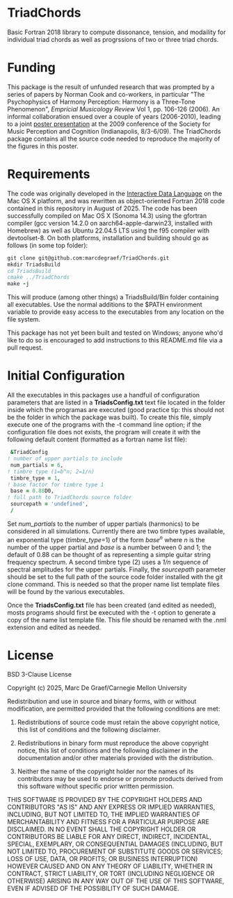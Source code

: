 # TriadChords
Basic Fortran 2018 library to compute dissonance, tension, and modaility for individual triad chords as well as progrssions of two or three triad chords.  

# Funding
This package is the result of unfunded research that was prompted by a series of papers by Norman Cook and co-workers, in particular "The Psychophysics of Harmony Perception: Harmony is a Three-Tone Phenomenon", *Empricial Musicology Review* Vol 1, pp. 106-126 (2006). An informal collaboration ensued over a couple of years (2006-2010), leading to a joint [poster presentation](https://kernie.materials.cmu.edu/~degraef/www/SMPC-2009-poster.pdf) at the 2009 conference of the Society for Music Perception and Cognition (Indianapolis, 8/3-6/09).  The TriadChords package contains all the source code needed to reproduce the majority of the figures in this poster.

# Requirements
The code was originally developed in the [Interactive Data Language](https://www.nv5geospatialsoftware.com/Products/IDL?__hstc=258790805.7ebae6abbe6f76e26d82791a6ff2298a.1754648070713.1754648070713.1754648070713.1&__hssc=258790805.4.1754648070713&__hsfp=364643402) on the Mac OS X platform, and was rewritten as object-oriented Fortran 2018 code contained in this repository in August of 2025.  The code has been successfully compiled on Mac OS X (Sonoma 14.3) using the gfortran compiler (gcc version 14.2.0 on aarch64-apple-darwin23, installed with Homebrew) as well as Ubuntu 22.04.5 LTS using the f95 compiler with devtoolset-8.  On both platforms, installation and building should go as follows (in some top folder):

```fortran
git clone git@github.com:marcdegraef/TriadChords.git
mkdir TriadsBuild
cd TriadsBuild
cmake ../TriadChords
make -j
```
This will produce (among other things) a TriadsBuild/Bin folder containing all executables.  Use the normal additions to the $PATH environment variable to provide easy access to the executables from any location on the file system.

This package has not yet been built and tested on Windows; anyone who'd like to do so is encouraged to add instructions to this README.md file via a pull request.

# Initial Configuration
All the executables in this packages use a handfuil of configuration parameters that are listed in a **TriadsConfig.txt** text file located in the folder inside which the programas are executed (good practice tip: this should not be the folder in which the package was built). To create this file, simply execute one of the programs with the -t command line option; if the configuration file does not exists, the program will create it with the following default content (formatted as a fortran name list file):

```fortran
 &TriadConfig
! number of upper partials to include
 num_partials = 6,
! timbre type (1=b^n; 2=1/n)
 timbre_type = 1,
! base factor for timbre type 1
 base = 0.88D0,
! full path to TriadChords source folder
 sourcepath = 'undefined',
 /                    
```
Set *num_partials* to the number of upper partials (harmonics) to be considered in all simulations.  Currently there are two timbre types available, an exponential type (*timbre_type*=1) of the form $base^n$ where $n$ is the number of the upper partial and *base* is a number between 0 and 1; the default of 0.88 can be thought of as representing a simple guitar string frequency spectrum.  A second timbre type (2) uses a *1/n* sequence of spectral amplitudes for the upper partials.  Finally, the *sourcepath* parameter should be set to the full path of the source code folder installed with the git clone command.  This is needed so that the proper name list template files will be found by the various executables.

Once the **TriadsConfig.txt** file has been created (and edited as needed), mosts programs should first be executed with the -t option to generate a copy of the name list template file. This file should be renamed with the .nml extension and edited as needed.

# License
BSD 3-Clause License

Copyright (c) 2025, Marc De Graef/Carnegie Mellon University

Redistribution and use in source and binary forms, with or without
modification, are permitted provided that the following conditions are met:

1. Redistributions of source code must retain the above copyright notice, this
   list of conditions and the following disclaimer.

2. Redistributions in binary form must reproduce the above copyright notice,
   this list of conditions and the following disclaimer in the documentation
   and/or other materials provided with the distribution.

3. Neither the name of the copyright holder nor the names of its
   contributors may be used to endorse or promote products derived from
   this software without specific prior written permission.

THIS SOFTWARE IS PROVIDED BY THE COPYRIGHT HOLDERS AND CONTRIBUTORS "AS IS"
AND ANY EXPRESS OR IMPLIED WARRANTIES, INCLUDING, BUT NOT LIMITED TO, THE
IMPLIED WARRANTIES OF MERCHANTABILITY AND FITNESS FOR A PARTICULAR PURPOSE ARE
DISCLAIMED. IN NO EVENT SHALL THE COPYRIGHT HOLDER OR CONTRIBUTORS BE LIABLE
FOR ANY DIRECT, INDIRECT, INCIDENTAL, SPECIAL, EXEMPLARY, OR CONSEQUENTIAL
DAMAGES (INCLUDING, BUT NOT LIMITED TO, PROCUREMENT OF SUBSTITUTE GOODS OR
SERVICES; LOSS OF USE, DATA, OR PROFITS; OR BUSINESS INTERRUPTION) HOWEVER
CAUSED AND ON ANY THEORY OF LIABILITY, WHETHER IN CONTRACT, STRICT LIABILITY,
OR TORT (INCLUDING NEGLIGENCE OR OTHERWISE) ARISING IN ANY WAY OUT OF THE USE
OF THIS SOFTWARE, EVEN IF ADVISED OF THE POSSIBILITY OF SUCH DAMAGE.





